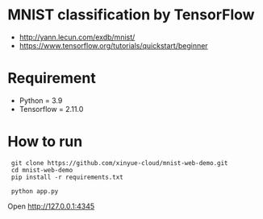 # MNIST classification by TensorFlow

* <http://yann.lecun.com/exdb/mnist/>
* <https://www.tensorflow.org/tutorials/quickstart/beginner>

# Requirement

* Python = 3.9
* Tensorflow = 2.11.0

# How to run

```
 git clone https://github.com/xinyue-cloud/mnist-web-demo.git
 cd mnist-web-demo
 pip install -r requirements.txt
 
 python app.py
```

Open http://127.0.0.1:4345
